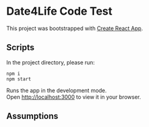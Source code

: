 # Date4Life Code Test

This project was bootstrapped with [Create React App](https://github.com/facebook/create-react-app).

## Scripts

In the project directory, please run:

```
npm i
npm start
```

Runs the app in the development mode.\
Open [http://localhost:3000](http://localhost:3000) to view it in your browser.

## Assumptions
